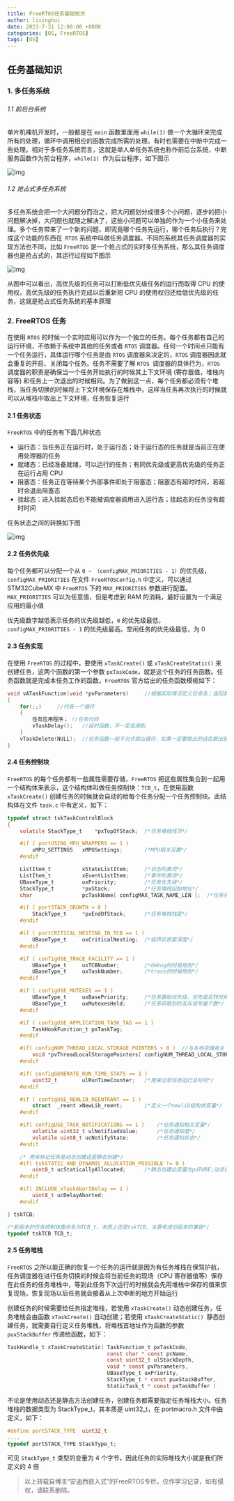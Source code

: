 ```yaml
---
title: FreeRTOS任务基础知识
author: lixinghui
date: 2023-7-31 12:00:00 +0800
categories: [OS, FreeRTOS]
tags: [OS]
---
```





## 任务基础知识



### 1. 多任务系统

###### 1.1 前后台系统

单片机裸机开发时，一般都是在 `main` 函数里面用 `while(1)` 做一个大循环来完成所有的处理，循环中调用相应的函数完成所需的处理。有时也需要在中断中完成一些处理。相对于多任务系统而言，这就是单人单任务系统也称作前后台系统，中断服务函数作为前台程序，`while(1) `作为后台程序，如下图示



![img](https://img-blog.csdnimg.cn/20201113152231932.png?x-oss-process=image/watermark,type_ZmFuZ3poZW5naGVpdGk,shadow_10,text_aHR0cHM6Ly9ibG9nLmNzZG4ubmV0L0NodWFuZ2tlX0FuZHk=,size_16,color_FFFFFF,t_70#pic_center)





###### 1.2 抢占式多任务系统

多任务系统会把一个大问题分而治之，把大问题划分成很多个小问题，逐步的把小问题解决掉，大问题也就随之解决了，这些小问题可以单独的作为一个小任务来处理。多个任务带来了一个新的问题，即究竟哪个任务先运行，哪个任务后执行？完成这个功能的东西在` RTOS` 系统中叫做任务调度器。不同的系统其任务调度器的实现方法也不同，比如 `FreeRTOS` 是一个抢占式的实时多任务系统，那么其任务调度器也是抢占式的，其运行过程如下图示



![img](https://img-blog.csdnimg.cn/20201113152306406.png?x-oss-process=image/watermark,type_ZmFuZ3poZW5naGVpdGk,shadow_10,text_aHR0cHM6Ly9ibG9nLmNzZG4ubmV0L0NodWFuZ2tlX0FuZHk=,size_16,color_FFFFFF,t_70#pic_center)


从图中可以看出，高优先级的任务可以打断低优先级任务的运行而取得 CPU 的使用权。高优先级的任务执行完成以后重新把 CPU 的使用权归还给低优先级的任务，这就是抢占式任务系统的基本原理



### 2. FreeRTOS 任务

在使用 `RTOS` 的时候一个实时应用可以作为一个独立的任务。每个任务都有自己的运行环境，不依赖于系统中其他的任务或者 `RTOS` 调度器。任何一个时间点只能有一个任务运行，具体运行哪个任务是由 `RTOS` 调度器来决定的，`RTOS` 调度器因此就会重复的开启、关闭每个任务。任务不需要了解 `RTOS `调度器的具体行为，`RTOS` 调度器的职责是确保当一个任务开始执行的时候其上下文环境 (寄存器值，堆栈内容等) 和任务上一次退出的时候相同。为了做到这一点，每个任务都必须有个堆栈，当任务切换的时候将上下文环境保存在堆栈中，这样当任务再次执行的时候就可以从堆栈中取出上下文环境，任务恢复运行



#### 2.1 任务状态

`FreeRTOS` 中的任务有下面几种状态

-   运行态：当任务正在运行时，处于运行态；处于运行态的任务就是当前正在使用处理器的任务
-   就绪态：已经准备就绪，可以运行的任务；有同优先级或更高优先级的任务正在运行占用 CPU
-   阻塞态：任务正在等待某个外部事件即处于阻塞态；阻塞态有超时时间，若超时会退出阻塞态
-   挂起态：进入挂起态后也不能被调度器调用进入运行态；挂起态的任务没有超时时间



任务状态之间的转换如下图



![img](https://img-blog.csdnimg.cn/20201113203641167.png?x-oss-process=image/watermark,type_ZmFuZ3poZW5naGVpdGk,shadow_10,text_aHR0cHM6Ly9ibG9nLmNzZG4ubmV0L0NodWFuZ2tlX0FuZHk=,size_16,color_FFFFFF,t_70#pic_center)



#### 2.2 任务优先级

每个任务都可以分配一个从 `0 ~ （configMAX_PRIORITIES - 1）`的优先级，`configMAX_PRIORITIES` 在文件 `FreeRTOSConfig.h` 中定义，可以通过 STM32CubeMX 中 `FreeRTOS` 下的 `MAX_PRIORITIES` 参数进行配置。`MAX_PRIORITIES` 可以为任意值，但是考虑到 RAM 的消耗，最好设置为一个满足应用的最小值

优先级数字越低表示任务的优先级越低，`0` 的优先级最低，`configMAX_PRIORITIES - 1` 的优先级最高。空闲任务的优先级最低，为 0



#### 2.3 任务实现

在使用 `FreeRTOS` 的过程中，要使用 `xTaskCreate()` 或 `xTaskCreateStatic()` 来创建任务，这两个函数的第一个参数 `pxTaskCode`，就是这个任务的任务函数。任务函数就是完成本任务工作的函数。`FreeRTOS` 官方给出的任务函数模板如下：



```c
void vATaskFunction(void *pvParameters)		//根据实际情况定义任务名；返回类型一定要为void类型
{
	for(;;)		//代表一个循环
	{
		任务应用程序；	//任务代码
		vTaskDelay();	//延时函数，不一定会用到
	}
	vTaskDelete(NULL);	//任务函数一般不允许跳出循环，如果一定要跳出的话在跳出循环后一定要删除此任务
}
```



#### 2.4 任务控制块

`FreeRTOS` 的每个任务都有一些属性需要存储，`FreeRTOS` 把这些属性集合到一起用一个结构体来表示，这个结构体叫做任务控制块：`TCB_t`，在使用函数 `xTaskCreate()` 创建任务的时候就会自动的给每个任务分配一个任务控制块。此结构体在文件 `task.c` 中有定义，如下：

```c
typedef struct tskTaskControlBlock
{
	volatile StackType_t	*pxTopOfStack;	/*任务堆栈栈顶*/

	#if ( portUSING_MPU_WRAPPERS == 1 )
		xMPU_SETTINGS	xMPUSettings;		/*MPU相关设置*/
	#endif

	ListItem_t			xStateListItem;		/*状态列表项*/
	ListItem_t			xEventListItem;		/*事件列表项*/
	UBaseType_t			uxPriority;			/*任务优先级*/
	StackType_t			*pxStack;			/*任务堆栈起始地址*/
	char				pcTaskName[ configMAX_TASK_NAME_LEN ];	/*任务名字*/

	#if ( portSTACK_GROWTH > 0 )
		StackType_t		*pxEndOfStack;		/*任务堆栈栈底*/
	#endif

	#if ( portCRITICAL_NESTING_IN_TCB == 1 )
		UBaseType_t		uxCriticalNesting;	/*临界区嵌套深度*/
	#endif

	#if ( configUSE_TRACE_FACILITY == 1 )
		UBaseType_t		uxTCBNumber;		/*debug的时候用到*/
		UBaseType_t		uxTaskNumber;		/*trace的时候用到*/
	#endif

	#if ( configUSE_MUTEXES == 1 )
		UBaseType_t		uxBasePriority;		/*任务基础优先级，优先级反转时用到*/
		UBaseType_t		uxMutexesHeld;		/*任务获取到的互斥信号量个数*/
	#endif

	#if ( configUSE_APPLICATION_TASK_TAG == 1 )
		TaskHookFunction_t pxTaskTag;
	#endif

	#if( configNUM_THREAD_LOCAL_STORAGE_POINTERS > 0 )	//与本地存储有关
		void *pvThreadLocalStoragePointers[ configNUM_THREAD_LOCAL_STORAGE_POINTERS ];
	#endif

	#if( configGENERATE_RUN_TIME_STATS == 1 )
		uint32_t		ulRunTimeCounter;	/*用来记录任务运行总时间*/
	#endif

	#if ( configUSE_NEWLIB_REENTRANT == 1 )
		struct	_reent xNewLib_reent;		/*定义一个newlib结构体变量*/
	#endif

	#if( configUSE_TASK_NOTIFICATIONS == 1 )	/*任务通知相关变量*/
		volatile uint32_t ulNotifiedValue;		/*任务通知值*/
		volatile uint8_t ucNotifyState;			/*任务通知状态*/
	#endif

	/* 用来标记任务是动态创建还是静态创建*/
	#if( tskSTATIC_AND_DYNAMIC_ALLOCATION_POSSIBLE != 0 )
		uint8_t	ucStaticallyAllocated; 		/*静态创建此变量为pdTURE;动态创建此变量为pdFALSE*/
	#endif

	#if( INCLUDE_xTaskAbortDelay == 1 )
		uint8_t ucDelayAborted;
	#endif

} tskTCB;

/*新版本的任务控制块重命名为TCB_t，本质上还是tskTCB，主要考虑旧版本的兼容*/
typedef tskTCB TCB_t;
```



#### 2.5 任务堆栈

`FreeRTOS` 之所以能正确的恢复一个任务的运行就是因为有任务堆栈在保驾护航，任务调度器在进行任务切换的时候会将当前任务的现场（CPU 寄存器值等）保存在此任务的任务堆栈中，等到此任务下次运行的时候就会先用堆栈中保存的值来恢复现场，恢复现场以后任务就会接着从上次中断的地方开始运行



创建任务的时候需要给任务指定堆栈，若使用 `xTaskCreate()` 动态创建任务，任务堆栈会由函数 `xTaskCreate()` 自动创建；若使用 `xTaskCreateStatic() `静态创建任务，就需要自行定义任务堆栈，将堆栈首地址作为函数的参数 `puxStackBuffer` 传递给函数，如下：

```c
TaskHandle_t xTaskCreateStatic(	TaskFunction_t pxTaskCode,
								const char * const pcName,
								const uint32_t ulStackDepth,
								void * const pvParameters,
								UBaseType_t uxPriority,
								StackType_t * const puxStackBuffer,		//需要自定义，并将堆栈首地址传递给此参数
								StaticTask_t * const pxTaskBuffer )
```

不论是使用动态还是静态方法创建任务，创建任务都需要指定任务堆栈大小。任务堆栈的数据类型为 StackType_t，其本质是 uint32_t，在 portmacro.h 文件中由定义，如下：

```c
#define portSTACK_TYPE	uint32_t
....
typedef portSTACK_TYPE StackType_t;
```

可见 `StackType_t` 类型的变量为 4 个字节，因此任务的实际堆栈大小就是我们所定义的 4 倍






>    以上转载自博主“安迪西嵌入式”的FreeRTOS专栏，仅作学习记录，如有侵权，请联系删除。